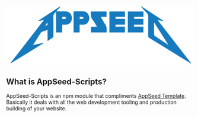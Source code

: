 ![alt](https://raw.githubusercontent.com/philopian/appseed-scripts/master/appseedica.png)

## What is AppSeed-Scripts?
AppSeed-Scripts is an npm module that compliments [AppSeed Template](https://github.com/philopian/AppSeed). Basically it deals with all the web development tooling and production building of your website.

<br>
